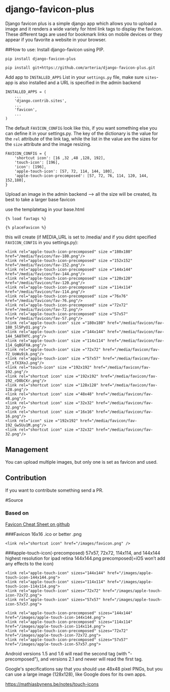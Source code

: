# django-favicon-plus #

Django favicon plus is a simple django app which allows you to upload a image and it renders a wide variety for html link tags to display the favicon. These different tags are used for bookmark links on mobile devices or they appear if you favorite a website in your browser. 

##How to use:
Install django-favicon using PIP.

    pip install django-favicon-plus
     
    pip install git+https://github.com/arteria/django-favicon-plus.git
    
    

Add app to `INSTALLED_APPS` List in your `settings.py` file, make sure `sites`-app is also installed and a URL is specified in the admin backend


    INSTALLED_APPS = (
        ...
        'django.contrib.sites',
        ...
        'favicon',
        ...
    )
    
The default `FAVICON_CONFIG` look like this, if you want something else you can define it in your settings.py. The key of the dictionary is the value for the `rel` attribute of the link tag, while the list in the value are the sizes for the `size` attribute and the image resizing.

    FAVICON_CONFIG = {
        'shortcut icon': [16 ,32 ,48 ,128, 192],
        'touch-icon': [196],
        'icon': [196],
        'apple-touch-icon': [57, 72, 114, 144, 180],
        'apple-touch-icon-precomposed': [57, 72, 76, 114, 120, 144, 152,180],
    }

Upload an image in the admin backend --> all the size will be created, its best to take a larger base favicon

use the templatetag in your base.html

    {% load favtags %}
    
    {% placeFavicon %}

this will create (if MEDIA_URL is set to /media/ and if you didnt specified `FAVICON_CONFIG` in you settings.py):

    <link rel="apple-touch-icon-precomposed" size ="180x180" href="/media/favicon/fav-180.png"/>
    <link rel="apple-touch-icon-precomposed" size ="152x152" href="/media/favicon/fav-152.png"/>
    <link rel="apple-touch-icon-precomposed" size ="144x144" href="/media/favicon/fav-144.png"/>
    <link rel="apple-touch-icon-precomposed" size ="120x120" href="/media/favicon/fav-120.png"/>
    <link rel="apple-touch-icon-precomposed" size ="114x114" href="/media/favicon/fav-114.png"/>
    <link rel="apple-touch-icon-precomposed" size ="76x76" href="/media/favicon/fav-76.png"/>
    <link rel="apple-touch-icon-precomposed" size ="72x72" href="/media/favicon/fav-72.png"/>
    <link rel="apple-touch-icon-precomposed" size ="57x57" href="/media/favicon/fav-57.png"/>
    <link rel="apple-touch-icon" size ="180x180" href="/media/favicon/fav-180_5l5PyO1.png"/>
    <link rel="apple-touch-icon" size ="144x144" href="/media/favicon/fav-144_5A8THfC.png"/>
    <link rel="apple-touch-icon" size ="114x114" href="/media/favicon/fav-114_GqBGFXA.png"/>
    <link rel="apple-touch-icon" size ="72x72" href="/media/favicon/fav-72_UoWu9ik.png"/>
    <link rel="apple-touch-icon" size ="57x57" href="/media/favicon/fav-57_sfX3XoJ.png"/>
    <link rel="touch-icon" size ="192x192" href="/media/favicon/fav-192.png"/>
    <link rel="shortcut icon" size ="192x192" href="/media/favicon/fav-192_rD0bCKr.png"/>
    <link rel="shortcut icon" size ="128x128" href="/media/favicon/fav-128.png"/>
    <link rel="shortcut icon" size ="48x48" href="/media/favicon/fav-48.png"/>
    <link rel="shortcut icon" size ="32x32" href="/media/favicon/fav-32.png"/>
    <link rel="shortcut icon" size ="16x16" href="/media/favicon/fav-16.png"/>
    <link rel="icon" size ="192x192" href="/media/favicon/fav-192_Gw5Uu1M.png"/>
    <link rel="shortcut icon" size ="32x32" href="/media/favicon/fav-32.png"/>

## Management

You can upload multiple images, but only one is set as favicon and used.


## Contribution

If you want to contribute something send a PR.


#Source

### Based on 

[Favicon Cheat Sheet on github](https://github.com/audreyr/favicon-cheat-sheet)

###Favicon
16x16 .ico or better .png
    
    <link rel="shortcut icon" href="/images/favicon.png" />

###apple-touch-icon(-precomposed)
57x57, 72x72, 114x114, and 144x144
highest resolution for ipad retina 144x144.png precomposed(=iOS won’t add any effects to the icon)
    
    <link rel="apple-touch-icon" sizes="144x144" href="/images/apple-touch-icon-144x144.png">
    <link rel="apple-touch-icon" sizes="114x114" href="/images/apple-touch-icon-114x114.png">
    <link rel="apple-touch-icon" sizes="72x72" href="/images/apple-touch-icon-72x72.png">
    <link rel="apple-touch-icon" sizes="57x57" href="/images/apple-touch-icon-57x57.png">

    <link rel="apple-touch-icon-precomposed" sizes="144x144" href="/images/apple-touch-icon-144x144.png">
    <link rel="apple-touch-icon-precomposed" sizes="114x114" href="/images/apple-touch-icon-114x114.png">
    <link rel="apple-touch-icon-precomposed" sizes="72x72" href="/images/apple-touch-icon-72x72.png">
    <link rel="apple-touch-icon-precomposed" sizes="57x57" href="/images/apple-touch-icon-57x57.png">

Android versions 1.5 and 1.6 will read the second tag (with "-precomposed"), and versions 2.1 and newer will read the first tag.

Google's specifications say that you should use 48x48 pixel PNGs, but you can use a large image (128x128), like Google does for its own apps.

https://mathiasbynens.be/notes/touch-icons
